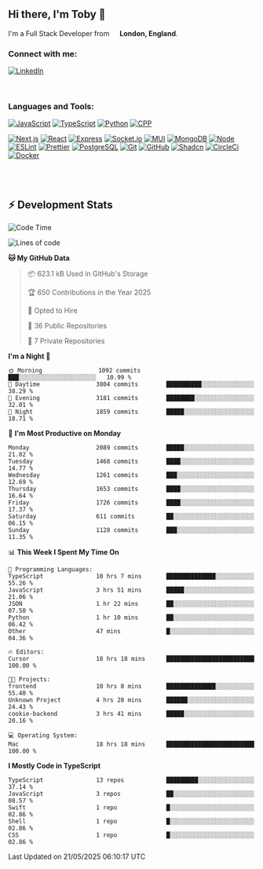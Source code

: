 ## Hi there, I'm Toby 👋

I'm a Full Stack Developer from <img src="https://cdn-icons-png.flaticon.com/512/197/197374.png" width="13" /> **London, England**.

### Connect with me:

[![LinkedIn][linkedin-shield]][linkedin-url]

<br />

### Languages and Tools:

[![JavaScript][JavaScript]][JavaScript-url] [![TypeScript][TypeScript]][TypeScript-url] [![Python][Python]][Python-url] [![CPP][CPP]][CPP-url]

[![Next.js][Next.js]][Next-url] [![React][React.js]][React-url] [![Express][Express.js]][Express-url] [![Socket.io][SocketIo]][SocketIo-url] [![MUI][MUI]][MUI-url] [![MongoDB][MongoDB]][Mongo-url] [![Node][Node.js]][Node-url] [![ESLint][ESLint]][ESLint-url] [![Prettier][Prettier]][Prettier-url] [![PostgreSQL][PostgreSQL]][PostgreSQL-url] [![Git][Git]][Git-url] [![GitHub][GitHub]][GitHub-url] [![Shadcn][Shadcn]][Shadcn-url] [![CircleCi][CircleCi]][CircleCi-url] [![Docker][Docker]][Docker-url]

<br />
<br />

## :zap: Development Stats

<!--START_SECTION:waka-->
![Code Time](http://img.shields.io/badge/Code%20Time-1%2C490%20hrs%2052%20mins-blue)

![Lines of code](https://img.shields.io/badge/From%20Hello%20World%20I%27ve%20Written-3.4%20million%20lines%20of%20code-blue)

**🐱 My GitHub Data** 

> 📦 623.1 kB Used in GitHub's Storage 
 > 
> 🏆 650 Contributions in the Year 2025
 > 
> 💼 Opted to Hire
 > 
> 📜 36 Public Repositories 
 > 
> 🔑 7 Private Repositories 
 > 
**I'm a Night 🦉** 

```text
🌞 Morning                1092 commits        ███░░░░░░░░░░░░░░░░░░░░░░   10.99 % 
🌆 Daytime                3804 commits        ██████████░░░░░░░░░░░░░░░   38.29 % 
🌃 Evening                3181 commits        ████████░░░░░░░░░░░░░░░░░   32.01 % 
🌙 Night                  1859 commits        █████░░░░░░░░░░░░░░░░░░░░   18.71 % 
```
📅 **I'm Most Productive on Monday** 

```text
Monday                   2089 commits        █████░░░░░░░░░░░░░░░░░░░░   21.02 % 
Tuesday                  1468 commits        ████░░░░░░░░░░░░░░░░░░░░░   14.77 % 
Wednesday                1261 commits        ███░░░░░░░░░░░░░░░░░░░░░░   12.69 % 
Thursday                 1653 commits        ████░░░░░░░░░░░░░░░░░░░░░   16.64 % 
Friday                   1726 commits        ████░░░░░░░░░░░░░░░░░░░░░   17.37 % 
Saturday                 611 commits         ██░░░░░░░░░░░░░░░░░░░░░░░   06.15 % 
Sunday                   1128 commits        ███░░░░░░░░░░░░░░░░░░░░░░   11.35 % 
```


📊 **This Week I Spent My Time On** 

```text
💬 Programming Languages: 
TypeScript               10 hrs 7 mins       ██████████████░░░░░░░░░░░   55.26 % 
JavaScript               3 hrs 51 mins       █████░░░░░░░░░░░░░░░░░░░░   21.06 % 
JSON                     1 hr 22 mins        ██░░░░░░░░░░░░░░░░░░░░░░░   07.50 % 
Python                   1 hr 10 mins        ██░░░░░░░░░░░░░░░░░░░░░░░   06.42 % 
Other                    47 mins             █░░░░░░░░░░░░░░░░░░░░░░░░   04.36 % 

🔥 Editors: 
Cursor                   18 hrs 18 mins      █████████████████████████   100.00 % 

🐱‍💻 Projects: 
frontend                 10 hrs 8 mins       ██████████████░░░░░░░░░░░   55.40 % 
Unknown Project          4 hrs 28 mins       ██████░░░░░░░░░░░░░░░░░░░   24.43 % 
cookie-backend           3 hrs 41 mins       █████░░░░░░░░░░░░░░░░░░░░   20.16 % 

💻 Operating System: 
Mac                      18 hrs 18 mins      █████████████████████████   100.00 % 
```

**I Mostly Code in TypeScript** 

```text
TypeScript               13 repos            █████████░░░░░░░░░░░░░░░░   37.14 % 
JavaScript               3 repos             ██░░░░░░░░░░░░░░░░░░░░░░░   08.57 % 
Swift                    1 repo              █░░░░░░░░░░░░░░░░░░░░░░░░   02.86 % 
Shell                    1 repo              █░░░░░░░░░░░░░░░░░░░░░░░░   02.86 % 
CSS                      1 repo              █░░░░░░░░░░░░░░░░░░░░░░░░   02.86 % 
```




 Last Updated on 21/05/2025 06:10:17 UTC
<!--END_SECTION:waka-->


<!-- MARKDOWN LINKS & IMAGES -->
<!-- https://www.markdownguide.org/basic-syntax/#reference-style-links -->

[CPP-url]: https://cplusplus.com/
[CPP]: https://img.shields.io/badge/-C++-blue?style=for-the-badge&logo=cplusplus
[JavaScript-url]: https://developer.mozilla.org/en-US/docs/Web/JavaScript
[JavaScript]: https://shields.io/badge/JavaScript-F7DF1E?logo=JavaScript&logoColor=000&style=for-the-badge
[TypeScript-url]: https://www.typescriptlang.org/
[TypeScript]: https://shields.io/badge/TypeScript-3178C6?logo=TypeScript&logoColor=FFF&style=for-the-badge
[Python-url]: https://www.python.org/
[Python]: https://img.shields.io/badge/python-3670A0?style=for-the-badge&logo=python&logoColor=ffdd54
[linkedin-shield]: https://img.shields.io/badge/LinkedIn-0077B5?style=for-the-badge&logo=linkedin&logoColor=white
[linkedin-url]: https://linkedin.com/in/toby-dixon-smith/
[Next.js]: https://img.shields.io/badge/next.js-000000?style=for-the-badge&logo=nextdotjs&logoColor=white
[Next-url]: https://nextjs.org/
[React.js]: https://img.shields.io/badge/React-20232A?style=for-the-badge&logo=react&logoColor=61DAFB
[React-url]: https://reactjs.org/
[Express.js]: https://img.shields.io/badge/Express.js-404D59?style=for-the-badge&logo=express
[Express-url]: https://expressjs.com/
[Node.js]: https://img.shields.io/badge/Node.js-43853D?style=for-the-badge&logo=node.js&logoColor=white
[Node-url]: https://nodejs.org/
[MongoDB]: https://img.shields.io/badge/MongoDB-4EA94B?style=for-the-badge&logo=mongodb&logoColor=white
[Mongo-url]: https://www.mongodb.com/
[ESLint]: https://img.shields.io/badge/eslint-3A33D1?style=for-the-badge&logo=eslint&logoColor=white
[ESLint-url]: https://eslint.org/
[Prettier]: https://img.shields.io/badge/prettier-1A2C34?style=for-the-badge&logo=prettier&logoColor=F7BA3E
[Prettier-url]: https://prettier.io/
[SocketIo-url]: https://socket.io/
[SocketIo]: https://img.shields.io/badge/Socket.io-010101?style=for-the-badge&logo=socket.io&badgeColor=010101
[MUI-url]: https://mui.com/
[MUI]: https://img.shields.io/badge/MUI-%230081CB.svg?style=for-the-badge&logo=mui&logoColor=white
[PostgreSQL-url]: https://www.postgresql.org/
[PostgreSQL]: https://img.shields.io/badge/postgresql-4169e1?style=for-the-badge&logo=postgresql&logoColor=white
[Git-url]: https://git-scm.com/
[Git]: https://img.shields.io/badge/GIT-E44C30?style=for-the-badge&logo=git&logoColor=white
[GitHub-url]: https://github.com/
[GitHub]: https://img.shields.io/badge/GitHub-100000?style=for-the-badge&logo=github&logoColor=white
[Shadcn-url]: https://ui.shadcn.com/
[Shadcn]: https://img.shields.io/badge/shadcn%2Fui-000?logo=shadcnui&logoColor=fff&style=for-the-badge
[CircleCi-url]: https://ui.shadcn.com/
[CircleCi]: https://img.shields.io/badge/circleci-343434?logo=circleci&logoColor=fff&style=for-the-badge
[Docker-url]: https://ui.shadcn.com/
[Docker]: https://img.shields.io/badge/docker-2496ED?logo=docker&logoColor=fff&style=for-the-badge
